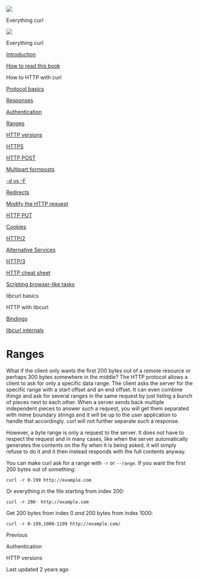 <a href="../index.html" class="link-a079aa82--primary-53a25e66--logoLink-10d08504"></a>

<img src="https://gblobscdn.gitbook.com/orgs%2F-LxuH0qSm4xO9nWfEBlB%2Favatar.png?alt=media" class="image-67b14f24--avatar-1c1d03ec" />

<span class="text-4505230f--UIH400-4e41e82a--textContentFamily-49a318e1--spaceNameText-677c2969">Everything curl</span>

<a href="../index.html" class="link-a079aa82--primary-53a25e66--logoLink-10d08504"></a>

<img src="https://gblobscdn.gitbook.com/orgs%2F-LxuH0qSm4xO9nWfEBlB%2Favatar.png?alt=media" class="image-67b14f24--avatar-1c1d03ec" />

<span class="text-4505230f--UIH400-4e41e82a--textContentFamily-49a318e1--spaceNameText-677c2969">Everything curl</span>

<a href="../index.html" class="navButton-94f2579c--navButtonClickable-161b88ca"><span class="text-4505230f--UIH300-2063425d--textContentFamily-49a318e1--navButtonLabel-14a4968f">Introduction</span></a>

<a href="../how-to-read.html" class="navButton-94f2579c--navButtonClickable-161b88ca"><span class="text-4505230f--UIH300-2063425d--textContentFamily-49a318e1--navButtonLabel-14a4968f">How to read this book</span></a>





<span class="text-4505230f--UIH300-2063425d--textContentFamily-49a318e1--navButtonLabel-14a4968f">How to HTTP with curl</span>

<a href="basics.html" class="navButton-94f2579c--pageItemWithChildrenNested-2c5d8183--navButtonClickable-161b88ca"><span class="text-4505230f--UIH300-2063425d--textContentFamily-49a318e1--navButtonLabel-14a4968f">Protocol basics</span></a>

<a href="response.html" class="navButton-94f2579c--pageItemWithChildrenNested-2c5d8183--navButtonClickable-161b88ca"><span class="text-4505230f--UIH300-2063425d--textContentFamily-49a318e1--navButtonLabel-14a4968f">Responses</span></a>

<a href="auth.html" class="navButton-94f2579c--pageItemWithChildrenNested-2c5d8183--navButtonClickable-161b88ca"><span class="text-4505230f--UIH300-2063425d--textContentFamily-49a318e1--navButtonLabel-14a4968f">Authentication</span></a>

<a href="ranges.html" class="navButton-94f2579c--pageItemWithChildrenNested-2c5d8183--navButtonClickable-161b88ca--navButtonOpened-6a88552e"><span class="text-4505230f--UIH300-2063425d--textContentFamily-49a318e1--navButtonLabel-14a4968f">Ranges</span></a>

<a href="versions.html" class="navButton-94f2579c--pageItemWithChildrenNested-2c5d8183--navButtonClickable-161b88ca"><span class="text-4505230f--UIH300-2063425d--textContentFamily-49a318e1--navButtonLabel-14a4968f">HTTP versions</span></a>

<a href="https.html" class="navButton-94f2579c--pageItemWithChildrenNested-2c5d8183--navButtonClickable-161b88ca"><span class="text-4505230f--UIH300-2063425d--textContentFamily-49a318e1--navButtonLabel-14a4968f">HTTPS</span></a>

<a href="post.html" class="navButton-94f2579c--pageItemWithChildrenNested-2c5d8183--navButtonClickable-161b88ca"><span class="text-4505230f--UIH300-2063425d--textContentFamily-49a318e1--navButtonLabel-14a4968f">HTTP POST</span></a>

<a href="multipart.html" class="navButton-94f2579c--pageItemWithChildrenNested-2c5d8183--navButtonClickable-161b88ca"><span class="text-4505230f--UIH300-2063425d--textContentFamily-49a318e1--navButtonLabel-14a4968f">Multipart formposts</span></a>

<a href="postvspost.html" class="navButton-94f2579c--pageItemWithChildrenNested-2c5d8183--navButtonClickable-161b88ca"><span class="text-4505230f--UIH300-2063425d--textContentFamily-49a318e1--navButtonLabel-14a4968f">-d vs -F</span></a>

<a href="redirects.html" class="navButton-94f2579c--pageItemWithChildrenNested-2c5d8183--navButtonClickable-161b88ca"><span class="text-4505230f--UIH300-2063425d--textContentFamily-49a318e1--navButtonLabel-14a4968f">Redirects</span></a>

<a href="requests.html" class="navButton-94f2579c--pageItemWithChildrenNested-2c5d8183--navButtonClickable-161b88ca"><span class="text-4505230f--UIH300-2063425d--textContentFamily-49a318e1--navButtonLabel-14a4968f">Modify the HTTP request</span></a>

<a href="put.html" class="navButton-94f2579c--pageItemWithChildrenNested-2c5d8183--navButtonClickable-161b88ca"><span class="text-4505230f--UIH300-2063425d--textContentFamily-49a318e1--navButtonLabel-14a4968f">HTTP PUT</span></a>

<a href="cookies.html" class="navButton-94f2579c--pageItemWithChildrenNested-2c5d8183--navButtonClickable-161b88ca"><span class="text-4505230f--UIH300-2063425d--textContentFamily-49a318e1--navButtonLabel-14a4968f">Cookies</span></a>

<a href="http2.html" class="navButton-94f2579c--pageItemWithChildrenNested-2c5d8183--navButtonClickable-161b88ca"><span class="text-4505230f--UIH300-2063425d--textContentFamily-49a318e1--navButtonLabel-14a4968f">HTTP/2</span></a>

<a href="altsvc.html" class="navButton-94f2579c--pageItemWithChildrenNested-2c5d8183--navButtonClickable-161b88ca"><span class="text-4505230f--UIH300-2063425d--textContentFamily-49a318e1--navButtonLabel-14a4968f">Alternative Services</span></a>

<a href="http3.html" class="navButton-94f2579c--pageItemWithChildrenNested-2c5d8183--navButtonClickable-161b88ca"><span class="text-4505230f--UIH300-2063425d--textContentFamily-49a318e1--navButtonLabel-14a4968f">HTTP/3</span></a>

<a href="cheatsheet.html" class="navButton-94f2579c--pageItemWithChildrenNested-2c5d8183--navButtonClickable-161b88ca"><span class="text-4505230f--UIH300-2063425d--textContentFamily-49a318e1--navButtonLabel-14a4968f">HTTP cheat sheet</span></a>

<a href="browserlike.html" class="navButton-94f2579c--pageItemWithChildrenNested-2c5d8183--navButtonClickable-161b88ca"><span class="text-4505230f--UIH300-2063425d--textContentFamily-49a318e1--navButtonLabel-14a4968f">Scripting browser-like tasks</span></a>

<span class="text-4505230f--UIH300-2063425d--textContentFamily-49a318e1--navButtonLabel-14a4968f">libcurl basics</span>

<span class="text-4505230f--UIH300-2063425d--textContentFamily-49a318e1--navButtonLabel-14a4968f">HTTP with libcurl</span>

<a href="../bindings.html" class="navButton-94f2579c--navButtonClickable-161b88ca"><span class="text-4505230f--UIH300-2063425d--textContentFamily-49a318e1--navButtonLabel-14a4968f">Bindings</span></a>

<a href="../internals.html" class="navButton-94f2579c--navButtonClickable-161b88ca"><span class="text-4505230f--UIH300-2063425d--textContentFamily-49a318e1--navButtonLabel-14a4968f">libcurl internals</span></a>

<a href="../bookindex.html" class="navButton-94f2579c--navButtonClickable-161b88ca"><span class="text-4505230f--UIH300-2063425d--textContentFamily-49a318e1--navButtonLabel-14a4968f"></span></a>





# <span class="text-4505230f--DisplayH900-bfb998fa--textContentFamily-49a318e1">Ranges</span>

<span class="text-4505230f--UIH300-2063425d--textUIFamily-5ebd8e40--text-8ee2c8b2"></span>

<span class="text-4505230f--TextH400-3033861f--textContentFamily-49a318e1"><span data-key="a52e09e5f20c49af97541a5301362e2d"><span data-offset-key="a52e09e5f20c49af97541a5301362e2d:0">What if the client only wants the first 200 bytes out of a remote resource or perhaps 300 bytes somewhere in the middle? The HTTP protocol allows a client to ask for only a specific data range. The client asks the server for the specific range with a start offset and an end offset. It can even combine things and ask for several ranges in the same request by just listing a bunch of pieces next to each other. When a server sends back multiple independent pieces to answer such a request, you will get them separated with mime boundary strings and it will be up to the user application to handle that accordingly. curl will not further separate such a response.</span></span></span>

<span class="text-4505230f--TextH400-3033861f--textContentFamily-49a318e1"><span data-key="2757789472484991bb7d2c1efa9dbe4b"><span data-offset-key="2757789472484991bb7d2c1efa9dbe4b:0">However, a byte range is only a request to the server. It does not have to respect the request and in many cases, like when the server automatically generates the contents on the fly when it is being asked, it will simply refuse to do it and it then instead responds with the full contents anyway. </span></span></span>

<span class="text-4505230f--TextH400-3033861f--textContentFamily-49a318e1"><span data-key="aa2a8f7ea73343879a0d83dfd84c7da7"><span data-offset-key="aa2a8f7ea73343879a0d83dfd84c7da7:0">You can make curl ask for a range with </span><span data-offset-key="aa2a8f7ea73343879a0d83dfd84c7da7:1">`-r`</span><span data-offset-key="aa2a8f7ea73343879a0d83dfd84c7da7:2"> or </span><span data-offset-key="aa2a8f7ea73343879a0d83dfd84c7da7:3">`--range`</span><span data-offset-key="aa2a8f7ea73343879a0d83dfd84c7da7:4">. If you want the first 200 bytes out of something:</span></span></span>

    curl -r 0-199 http://example.com

<span class="text-4505230f--TextH400-3033861f--textContentFamily-49a318e1"><span data-key="0f4862e08e4e4c10adaef70d35fc3e95"><span data-offset-key="0f4862e08e4e4c10adaef70d35fc3e95:0">Or everything in the file starting from index 200:</span></span></span>

    curl -r 200- http://example.com

<span class="text-4505230f--TextH400-3033861f--textContentFamily-49a318e1"><span data-key="6d5fa36e46564618a2a0fb6f2a79ba87"><span data-offset-key="6d5fa36e46564618a2a0fb6f2a79ba87:0">Get 200 bytes from index 0 </span><span data-offset-key="6d5fa36e46564618a2a0fb6f2a79ba87:1">_and_</span><span data-offset-key="6d5fa36e46564618a2a0fb6f2a79ba87:2"> 200 bytes from index 1000:</span></span></span>

    curl -r 0-199,1000-1199 http://example.com/

<a href="auth.html" class="reset-3c756112--card-6570f064--whiteCard-fff091a4--cardPrevious-56a5e674"></a>

<span class="text-4505230f--TextH200-a3425406--textContentFamily-49a318e1">Previous</span>

<span class="text-4505230f--UIH400-4e41e82a--textContentFamily-49a318e1">Authentication</span>

<a href="versions.html" class="reset-3c756112--card-6570f064--whiteCard-fff091a4--cardNext-19241c42"></a>


<span class="text-4505230f--UIH400-4e41e82a--textContentFamily-49a318e1">HTTP versions</span>



<span class="text-4505230f--TextH200-a3425406--textContentFamily-49a318e1">Last updated 2 years ago</span>


